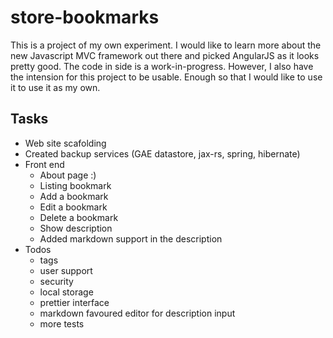 store-bookmarks
===============

This is a project of my own experiment.  I would like to learn more about the new Javascript MVC framework out there and picked AngularJS as it looks pretty good.  The code in side is a work-in-progress.  However, I also have the intension for this project to be usable.  Enough so that I would like to use it to use it as my own.  

Tasks
-----

- Web site scafolding
- Created backup services (GAE datastore, jax-rs, spring, hibernate)
- Front end 
    - About page :)
    - Listing bookmark
    - Add a bookmark
    - Edit a bookmark
    - Delete a bookmark
    - Show description
    - Added markdown support in the description
- Todos
    - tags
    - user support
    - security
    - local storage
    - prettier interface
    - markdown favoured editor for description input
    - more tests
